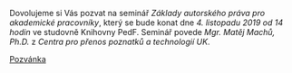 
Dovolujeme si Vás pozvat na seminář *Základy autorského práva pro akademické
pracovníky*, který se bude konat dne *4. listopadu 2019 od 14 hodin* ve studovně
Knihovny PedF. Seminář povede *Mgr. Matěj Machů, Ph.D.* z  *Centra pro přenos
poznatků a technologií UK*. 

[Pozvánka](/img/autorske_pravo_prednaska.pdf)
